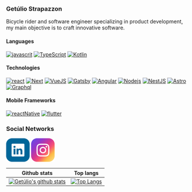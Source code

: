 ### Getúlio Strapazzon

Bicycle rider and software engineer specializing in product development, my main objective is to craft innovative software.

#### Languages

[![javascrit](https://img.shields.io/badge/-JavaScript-F7DF1E?style=flat&logo=JavaScript&logoColor=white)](https://developer.mozilla.org/pt-BR/docs/Aprender/JavaScript)
[![TypeScript](https://img.shields.io/badge/-TypeScript-007ACC?style=flat&logo=TypeScript&logoColor=white)](https://www.typescriptlang.org/)
[![Kotlin](https://img.shields.io/badge/-kotlin-7F52FF?style=flat&logo=kotlin&logoColor=white)](https://kotlinlang.org)

#### Technologies

[![react](https://img.shields.io/badge/-React-61DAFB?style=flat&logo=React&logoColor=white)](https://reactjs.org/docs/getting-started.html)
[![Next](https://img.shields.io/badge/-Next-000?style=flat&logo=Next.js&logoColor=white)](https://nextjs.org/)
[![VueJS](https://img.shields.io/badge/-VuesJS-41b884?style=flat&logo=Vue.js&logoColor=white)](https://vuejs.org/)
[![Gatsby](https://img.shields.io/badge/-Gatsby-673399?style=flat&logo=Gatsby&logoColor=white)](https://www.gatsbyjs.org/)
[![Angular](https://img.shields.io/badge/-Angular-c3002f?style=flat&logo=angular&logoColor=white)](https://angular.io/)
[![Nodejs](https://img.shields.io/badge/-Node-5FA04E?style=flat&logo=node.js&logoColor=white)](https://nodejs.org/en)
[![NestJS](https://img.shields.io/badge/-NestJS-E0234E?style=flat&logo=nestjs&logoColor=white)](https://nestjs.com)
[![Astro](https://img.shields.io/badge/-Astro-BC52EE?style=flat&logo=astro&logoColor=white)](https://astro.build)
[![Graphql](https://img.shields.io/badge/-Graphql-E10098?style=flat&logo=graphql&logoColor=white)](https://graphql.org)

#### Mobile Frameworks

[![reactNative](https://img.shields.io/badge/-ReactNative-61DAFB?style=flat&logo=React&logoColor=white)](https://reactnative.dev/)
[![flutter](https://img.shields.io/badge/-Flutter-02569B?style=flat&logo=Flutter&logoColor=white)](https://flutter.dev/)

### Social Networks

[![linkedin](./assets/Linkedin.png)](https://www.linkedin.com/in/strapazzon/) [![Instagram](./assets/Instagram.png)](https://www.instagram.com/getulio_strapazzon/)

| Github stats                                                                                                                                                                                                                                                     | Top langs                                                                                                                                                                                                                                                      |
| ---------------------------------------------------------------------------------------------------------------------------------------------------------------------------------------------------------------------------------------------------------------- | -------------------------------------------------------------------------------------------------------------------------------------------------------------------------------------------------------------------------------------------------------------- |
| [![Getúlio's github stats](https://github-readme-stats.vercel.app/api?username=strapazzon&show_icons=true&layout=compact&count_private=true&hide_border=true&hide_title=true&theme=radical&bg_color=0d1117)](https://github.com/anuraghazra/github-readme-stats) | [![Top Langs](https://github-readme-stats.vercel.app/api/top-langs/?username=strapazzon&show_icons=true&layout=compact&count_private=true&hide_border=true&hide_title=true&theme=radical&bg_color=0d1117)](https://github.com/anuraghazra/github-readme-stats) |
